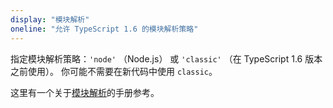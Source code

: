 ```yaml
---
display: "模块解析"
oneline: "允许 TypeScript 1.6 的模块解析策略"
---
```


指定模块解析策略：`'node'` （Node.js） 或 `'classic'` （在 TypeScript 1.6 版本之前使用）。
你可能不需要在新代码中使用 `classic`。

这里有一个关于[模块解析](/zh/docs/handbook/module-resolution.html)的手册参考。